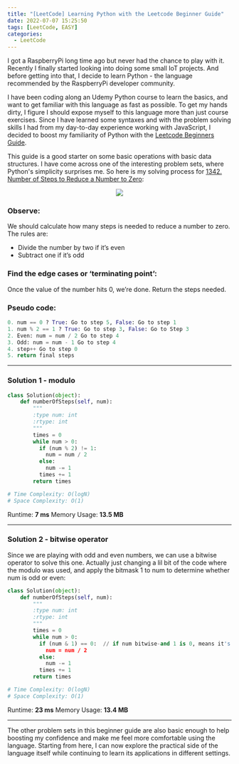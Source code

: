 ```yaml
---
title: "[LeetCode] Learning Python with the Leetcode Beginner Guide"
date: 2022-07-07 15:25:50
tags: [LeetCode, EASY]
categories:
  - LeetCode
---
```


I got a RaspberryPi long time ago but never had the chance to play with it. Recently I finally started looking into doing some small IoT projects. And before getting into that, I decide to learn Python - the language recommended by the RaspberryPi developer community.

I have been coding along an Udemy Python course to learn the basics, and want to get familiar with this language as fast as possible. To get my hands dirty, I figure I should expose myself to this language more than just course exercises. Since I have learned some syntaxes and with the problem solving skills I had from my day-to-day experience working with JavaScript, I decided to boost my familiarity of Python with the [Leetcode Beginners Guide]([https://leetcode.com/explore/featured/card/the-leetcode-beginners-guide/](https://leetcode.com/explore/featured/card/the-leetcode-beginners-guide/)).  

This guide is a good starter on some basic operations with basic data structures. I have come across one of the interesting problem sets, where Python's simplicity surprises me. So here is my solving process for [1342. Number of Steps to Reduce a Number to Zero](https://leetcode.com/problems/number-of-steps-to-reduce-a-number-to-zero/):

<!-- more -->

<p align="center">
  <img src="../2022-07-07/description.png"/>
</p>

### **Observe:**

We should calculate how many steps is needed to reduce a number to zero. The rules are:

- Divide the number by two if it’s even
- Subtract one if it’s odd

### **Find the edge cases or ‘terminating point’:**

Once the value of the number hits 0, we’re done. Return the steps needed.

### **Pseudo code:**

```python
0. num == 0 ? True: Go to step 5, False: Go to step 1
1. num % 2 == 1 ? True: Go to step 3, False: Go to Step 3
2. Even: num = num / 2 Go to step 4
3. Odd: num = num - 1 Go to step 4
4. step++ Go to step 0
5. return final steps
```

---

### **Solution 1 - modulo**

```python
class Solution(object):
    def numberOfSteps(self, num):
        """
        :type num: int
        :rtype: int
        """
        times = 0
        while num > 0:
          if (num % 2) != 1:
            num = num / 2
          else:
            num -= 1
          times += 1
        return times

# Time Complexity: O(logN)
# Space Complexity: O(1)
```

Runtime: **7 ms**
Memory Usage: **13.5 MB**

---

### **Solution 2 - bitwise operator**

Since we are playing with odd and even numbers, we can use a bitwise operator to solve this one. Actually just changing a lil bit of the code where the modulo was used, and apply the bitmask 1 to num to determine whether num is odd or even:

```python
class Solution(object):
    def numberOfSteps(self, num):
        """
        :type num: int
        :rtype: int
        """
        times = 0
        while num > 0:
          if (num & 1) == 0:  // if num bitwise-and 1 is 0, means it's even
            num = num / 2
          else:
            num -= 1
          times += 1
        return times

# Time Complexity: O(logN)
# Space Complexity: O(1)
```

Runtime: **23 ms**
Memory Usage: **13.4 MB**

---

The other problem sets in this beginner guide are also basic enough to help boosting my confidence and make me feel more comfortable using the language. Starting from here, I can now explore the practical side of the language itself while continuing to learn its applications in different settings.